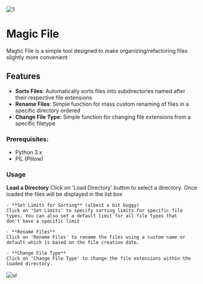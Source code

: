 
![1](https://github.com/Neiljya/magicfile/assets/140043024/e9d3ed46-14f2-4180-b80d-2a0d8494c60c)


# Magic File

Magtic File is a simple tool designed to make organizing/refactoring files slightly more convenient


## Features
- **Sorts Files**: Automatically sorts files into subdirectories named after their respective file extensions
- **Rename Files**: Simple function for mass custom renaming of files in a specific directory ordered
- **Change File Type**: Simple function for changing file extensions from a specific filetype

### Prerequisites:
- Python 3.x
- PIL (Pillow)

### Usage
**Load a Directory**
Click on 'Load Directory' button to select a directory. Once loaded the files will be displayed in the list box

    - **Set Limits for Sorting** (albeit a bit buggy)
    Click on 'Set Limits' to specify sorting limits for specific file types. You can also set a default limit for all file types that
    don't have a specific limit

    - **Rename Files**
    Click on 'Rename Files' to rename the files using a custom name or default which is based on the file creation date.

    - **Change File Type**
    Click on 'Change File Type' to change the file extensions within the loaded directory.


![ui](https://github.com/Neiljya/magicfile/assets/140043024/e8ce7ed0-2cba-4db2-979f-5e42ee5d1fab)
